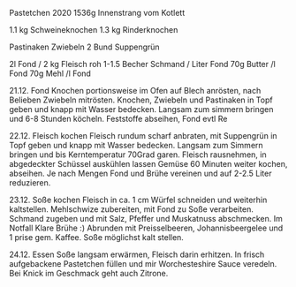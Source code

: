 Pastetchen 2020
1536g Innenstrang vom Kotlett

1.1 kg Schweineknochen
1.3 kg Rinderknochen

Pastinaken
Zwiebeln
2 Bund Suppengrün




2l Fond / 2 kg Fleisch roh
1-1.5 Becher Schmand / Liter Fond
70g Butter /l Fond
70g Mehl /l Fond





21.12. Fond
Knochen portionsweise im Ofen auf Blech anrösten, nach Belieben Zwiebeln mitrösten.
Knochen, Zwiebeln und Pastinaken in Topf geben und knapp mit Wasser bedecken.
Langsam zum simmern bringen und 6-8 Stunden köcheln.
Feststoffe abseihen, Fond evtl Re


22.12. Fleisch kochen
Fleisch rundum scharf anbraten, mit Suppengrün in Topf geben und knapp mit Wasser bedecken.
Langsam zum Simmern bringen und bis Kerntemperatur 70Grad garen.
Fleisch rausnehmen, in abgedeckter Schüssel auskühlen lassen
Gemüse 60 Minuten weiter kochen, abseihen.
Je nach Mengen Fond und Brühe  vereinen und auf 2-2.5 Liter reduzieren.


23.12. Soße kochen
Fleisch in ca. 1 cm Würfel schneiden und weiterhin kaltstellen.
Mehlschwize zubereiten, mit Fond zu Soße verarbeiten.
Schmand zugeben und mit Salz, Pfeffer und Muskatnuss abschmecken. 
Im Notfall Klare Brühe :)
Abrunden mit Preisselbeeren, Johannisbeergelee und 1 prise gem. Kaffee.
Soße möglichst kalt stellen.


24.12. Essen
Soße langsam erwärmen, Fleisch darin erhitzen.
In frisch aufgebackene Pastetchen füllen und mir Worchesteshire Sauce veredeln.
Bei Knick im Geschmack geht auch Zitrone.



